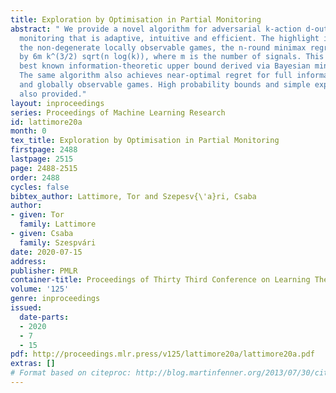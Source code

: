 ```yaml
---
title: Exploration by Optimisation in Partial Monitoring
abstract: " We provide a novel algorithm for adversarial k-action d-outcome partial
  monitoring that is adaptive, intuitive and efficient. The highlight is that for
  the non-degenerate locally observable games, the n-round minimax regret is bounded
  by 6m k^(3/2) sqrt(n log(k)), where m is the number of signals. This matches the
  best known information-theoretic upper bound derived via Bayesian minimax duality.
  The same algorithm also achieves near-optimal regret for full information, bandit
  and globally observable games. High probability bounds and simple experiments are
  also provided."
layout: inproceedings
series: Proceedings of Machine Learning Research
id: lattimore20a
month: 0
tex_title: Exploration by Optimisation in Partial Monitoring
firstpage: 2488
lastpage: 2515
page: 2488-2515
order: 2488
cycles: false
bibtex_author: Lattimore, Tor and Szepesv{\'a}ri, Csaba
author:
- given: Tor
  family: Lattimore
- given: Csaba
  family: Szespvári
date: 2020-07-15
address: 
publisher: PMLR
container-title: Proceedings of Thirty Third Conference on Learning Theory
volume: '125'
genre: inproceedings
issued:
  date-parts:
  - 2020
  - 7
  - 15
pdf: http://proceedings.mlr.press/v125/lattimore20a/lattimore20a.pdf
extras: []
# Format based on citeproc: http://blog.martinfenner.org/2013/07/30/citeproc-yaml-for-bibliographies/
---
```

